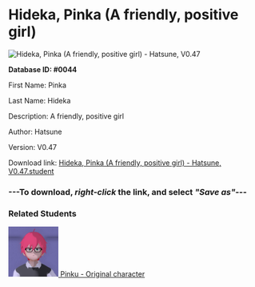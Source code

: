 # Hideka, Pinka (A friendly, positive girl)

<img src="Files/Hideka, Pinka (A friendly, positive girl).png" title="Hideka, Pinka (A friendly, positive girl) - Hatsune, V0.47">

**Database ID: #0044**

First Name: Pinka

Last Name: Hideka

Description: A friendly, positive girl

Author: Hatsune

Version: V0.47

Download link: <a href="https://raw.githubusercontent.com/Arbiter1223/Daigaku-Gurashi-Custom-Students/master/Files/Student Files/Hideka%2C%20Pinka%20(A%20friendly%2C%20positive%20girl)%20-%20Hatsune%2C%20V0.47.student">Hideka, Pinka (A friendly, positive girl) - Hatsune, V0.47.student</a>

### ---**To download, _right-click_ the link, and select _"Save as"_**---

### Related Students

<a href="Hideki, Pinku (A friendly positive guy).md"><img src="Files/Thumbs/Hideki, Pinku (A friendly positive guy).png" height="100" width="100" title="Hideki, Pinku (A friendly positive guy) - YamiToast, V0.47"></a><a href="Hideki, Pinku (A friendly positive guy).md"> Pinku - Original character</a>

